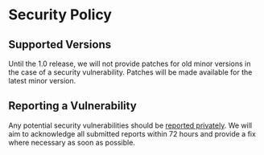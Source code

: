 # Security Policy

## Supported Versions

Until the 1.0 release, we will not provide patches for old minor versions in the case of a security vulnerability.
Patches will be made available for the latest minor version.

## Reporting a Vulnerability

Any potential security vulnerabilities should be [reported privately](https://github.com/dataunitylab/jsonoid-server/security/advisories/new).
We will aim to acknowledge all submitted reports within 72 hours and provide a fix where necessary as soon as possible.
